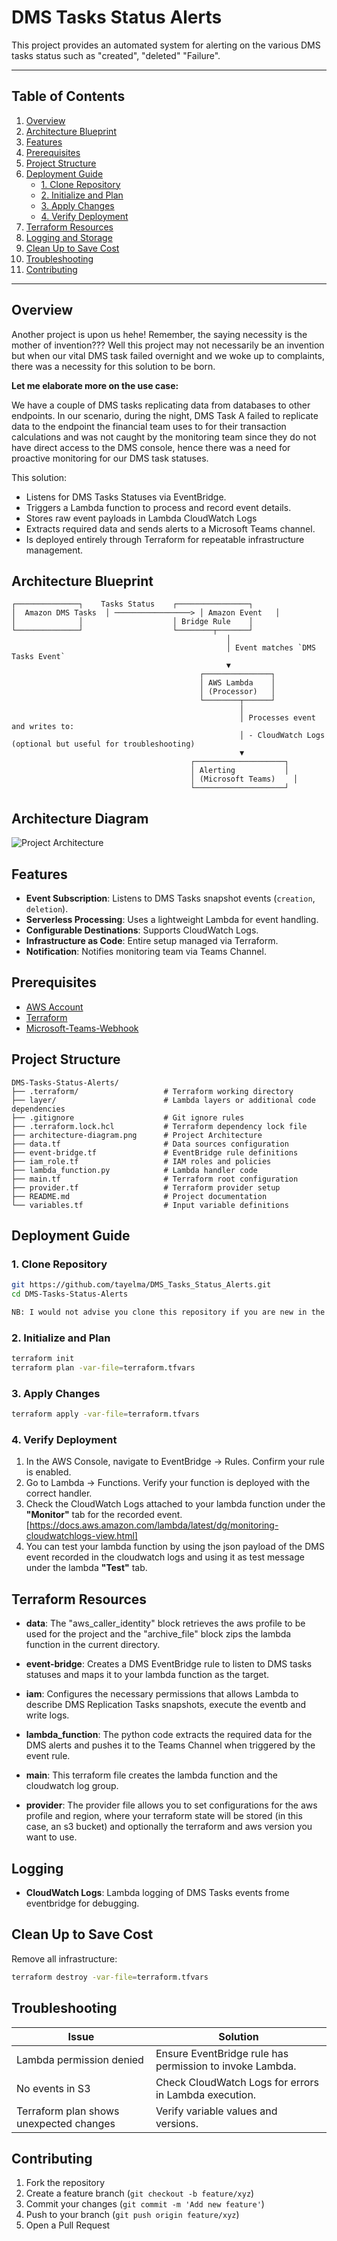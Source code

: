 # DMS Tasks Status Alerts

This project provides an automated system for alerting on the various DMS tasks status such as "created", "deleted" "Failure".

---

## Table of Contents

1. [Overview](#overview)
2. [Architecture Blueprint](#Architecture-Blueprint)
3. [Features](#features)
4. [Prerequisites](#prerequisites)
5. [Project Structure](#project-structure)
6. [Deployment Guide](#deployment-guide)
   - [1. Clone Repository](#1-clone-repository)
   - [2. Initialize and Plan](#3-initialize-and-plan)
   - [3. Apply Changes](#4-apply-changes)
   - [4. Verify Deployment](#5-verify-deployment)
7. [Terraform Resources](#terraform-resources)
8. [Logging and Storage](#logging-and-storage)
9. [Clean Up to Save Cost](#Clean-Up-to-Save-Cost)
10. [Troubleshooting](#troubleshooting)
11. [Contributing](#contributing)

---

## Overview

Another project is upon us hehe! Remember, the saying necessity is the mother of invention??? Well this project may not necessarily be an invention but when our vital DMS task failed overnight and we woke up to complaints, there was a necessity for this solution to be born.


**Let me elaborate more on the use case:**

We have a couple of DMS tasks replicating data from databases to other endpoints. In our scenario, during the night, DMS Task A failed to replicate data to the endpoint the financial team uses to for their transaction calculations and was not caught by the monitoring team since they do not have direct access to the DMS console, hence there was a need for proactive monitoring for our DMS task statuses.

This solution:

- Listens for DMS Tasks Statuses via EventBridge.
- Triggers a Lambda function to process and record event details.
- Stores raw event payloads in Lambda CloudWatch Logs 
- Extracts required data and sends alerts to a Microsoft Teams channel.
- Is deployed entirely through Terraform for repeatable infrastructure management.


## Architecture Blueprint

```plaintext
┌──────────────┐    Tasks Status    ┌────────────────┐
│  Amazon DMS Tasks  │ ─────────────────> │ Amazon Event   │
│              │                    │ Bridge Rule    │
└──────────────┘                    └────────┬───────┘
                                                │
                                                │ Event matches `DMS Tasks Event`
                                                ▼
                                          ┌───────────────┐
                                          │ AWS Lambda    │
                                          │ (Processor)   │
                                          └────────┬──────┘
                                                   │
                                                   │ Processes event and writes to:
                                                   │ - CloudWatch Logs (optional but useful for troubleshooting)
                                                   ▼
                                        ┌────────────────────┐
                                        │ Alerting           │
                                        │ (Microsoft Teams)    │
                                        └────────────────────┘
```

## Architecture Diagram

![Project Architecture](image.png)

## Features

- **Event Subscription**: Listens to DMS Tasks snapshot events (`creation`, `deletion`).
- **Serverless Processing**: Uses a lightweight Lambda for event handling.
- **Configurable Destinations**: Supports CloudWatch Logs.
- **Infrastructure as Code**: Entire setup managed via Terraform.
- **Notification**: Notifies monitoring team via Teams Channel.

## Prerequisites

- [AWS Account](https://docs.aws.amazon.com/accounts/latest/reference/manage-acct-creating.html) 
- [Terraform](https://www.terraform.io/downloads.html) 
- [Microsoft-Teams-Webhook](https://sankalpit.com/plugins/how-to-get-channel-webhook-url) 

## Project Structure

```
DMS-Tasks-Status-Alerts/
├── .terraform/                   # Terraform working directory
├── layer/                        # Lambda layers or additional code dependencies
├── .gitignore                    # Git ignore rules
├── .terraform.lock.hcl           # Terraform dependency lock file
├── architecture-diagram.png      # Project Architecture
├── data.tf                       # Data sources configuration
├── event-bridge.tf               # EventBridge rule definitions
├── iam_role.tf                   # IAM roles and policies
├── lambda_function.py            # Lambda handler code
├── main.tf                       # Terraform root configuration
├── provider.tf                   # Terraform provider setup
├── README.md                     # Project documentation
└── variables.tf                  # Input variable definitions
```

## Deployment Guide

### 1. Clone Repository

```bash
git https://github.com/tayelma/DMS_Tasks_Status_Alerts.git
cd DMS-Tasks-Status-Alerts

NB: I would not advise you clone this repository if you are new in the business and your goal is to learn. You assimilate knowledge better by getting your hands dirty, cloning the repository doesn't get your hands so dirty since you are not building from scratch.
```

### 2. Initialize and Plan

```bash
terraform init
terraform plan -var-file=terraform.tfvars
```

### 3. Apply Changes

```bash
terraform apply -var-file=terraform.tfvars
```

### 4. Verify Deployment

1. In the AWS Console, navigate to EventBridge -> Rules. Confirm your rule is enabled.
2. Go to Lambda -> Functions. Verify your function is deployed with the correct handler.
3. Check the CloudWatch Logs attached to your lambda function under the **"Monitor"** tab for the recorded event. [https://docs.aws.amazon.com/lambda/latest/dg/monitoring-cloudwatchlogs-view.html]
4. You can test your lambda function by using the json payload of the DMS event recorded in the cloudwatch logs and using it as test message under the lambda **"Test"** tab.


## Terraform Resources

- **data**: The "aws_caller_identity" block retrieves the aws profile to be used for the project and the "archive_file" block zips the lambda function in the current directory. 

- **event-bridge**: Creates a DMS EventBridge rule to listen to DMS tasks statuses and maps it to your lambda function as the target.

- **iam**: Configures the necessary permissions that allows Lambda to describe DMS Replication Tasks snapshots, execute the eventb and write logs.

- **lambda_function**: The python code extracts the required data for the DMS alerts and pushes it to the Teams Channel when triggered by the event rule.

- **main**: This terraform file creates the lambda function and the cloudwatch log group.

- **provider**: The provider file allows you to set configurations for the aws profile and region, where your terraform state will be stored (in this case, an s3 bucket) and optionally the terraform and aws version you want to use.

## Logging

- **CloudWatch Logs**: Lambda logging of DMS Tasks events frome eventbridge for debugging. 


## Clean Up to Save Cost

Remove all infrastructure:

```bash
terraform destroy -var-file=terraform.tfvars
```

## Troubleshooting

| Issue                                   | Solution                                                 |
| --------------------------------------- | -------------------------------------------------------- |
| Lambda permission denied                | Ensure EventBridge rule has permission to invoke Lambda. |
| No events in S3                         | Check CloudWatch Logs for errors in Lambda execution.    |
| Terraform plan shows unexpected changes | Verify variable values and versions.              |


## Contributing

1. Fork the repository
2. Create a feature branch (`git checkout -b feature/xyz`)
3. Commit your changes (`git commit -m 'Add new feature'`)
4. Push to your branch (`git push origin feature/xyz`)
5. Open a Pull Request






